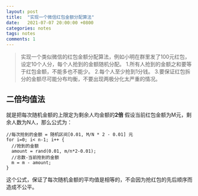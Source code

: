 ```yaml
---
layout: post
title:  "实现一个微信红包金额分配算法"
date:   2021-07-07 20:00:00 +0800
categories: notes
tags: notes
comments: 1
---
```

> 实现一个类似微信的红包金额分配算法，例如小明在群里发了100元红包，设定10个人分，每个人抢到的金额随机分配。
> 1.所有人抢到的金额之和要等于红包金额，不能多也不能少。
> 2.每个人至少抢到1分钱。
> 3.要保证红包拆分的金额尽可能分布均衡，不要出现两极分化太严重的情况。

## 二倍均值法
就是把每次随机金额的上限定为剩余人均金额的**2倍**
假设当前红包金额为M元，剩余人数为N人，那么公式为：
```
//每次抢到的金额 = 随机区间[0.01, M/N * 2 - 0.01] 元
for i=0; i< n-1; i++ {
  //抢到的金额
  amount = rand(0.01, m/n*2-0.01);
  //总数-当前抢到的金额
  m = m - amount;
}
```
这个公式，保证了每次随机金额的平均值是相等的，不会因为抢红包的先后顺序而造成不公平。
